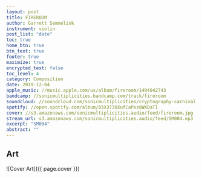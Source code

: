 ```yaml
---
layout: post
title: FIREROOM
author: Garrett Semmelink
instrument: violin
post_list: "date"
toc: true
home_btn: true
btn_text: true
footer: true
maximize: true
encrypted_text: false
toc_level: 4
category: Composition
date: 2019-12-04
apple_music: //music.apple.com/us/album/fireroom/1494042743
bandcamp: //sonicmultiplicities.bandcamp.com/track/fireroom
soundcloud: //soundcloud.com/sonicmultiplicities/cryptography-carnival
spotify: //open.spotify.com/album/03X3730XufCaPxz8WXDaTI
cover: //s3.amazonaws.com/sonicmultiplicities.audio/feed/fireroom.jpg
stream_url: s3.amazonaws.com/sonicmultiplicities.audio/feed/SM004.mp3
excerpt: "SM004"
abstract: ""
---
```


## Art

![Cover Art]({{ page.cover  }})

